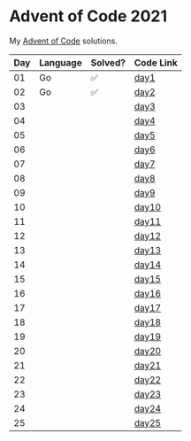 # Advent of Code 2021

My [Advent of Code](https://adventofcode.com/2021) solutions. 

|Day|Language|Solved?| Code Link |
|----|--------|-------|----------|
| 01 | Go     | ✅    | [day1](day1)|
| 02 | Go     | ✅    | [day2](day2)|
| 03 |      |     | [day3](day3)|
| 04 |      |     | [day4](day4)|
| 05 |      |     | [day5](day5)|
| 06 |      |     | [day6](day6)|
| 07 |      |     | [day7](day7)|
| 08 |      |     | [day8](day8)|
| 09 |      |     | [day9](day9)|
| 10 |      |     | [day10](day10)|
| 11 |      |     | [day11](day11)|
| 12 |      |     | [day12](day12)|
| 13 |      |     | [day13](day13)|
| 14 |      |     | [day14](day14)|
| 15 |      |     | [day15](day15)|
| 16 |      |     | [day16](day16)|
| 17 |      |     | [day17](day17)|
| 18 |      |     | [day18](day18)|
| 19 |      |     | [day19](day19)|
| 20 |      |     | [day20](day20)|
| 21 |      |     | [day21](day21)|
| 22 |      |     | [day22](day22)|
| 23 |      |     | [day23](day23)|
| 24 |      |     | [day24](day24)|
| 25 |      |     | [day25](day25)|
